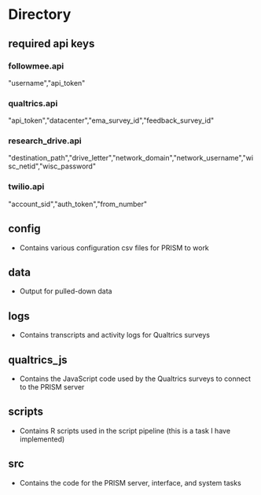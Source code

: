 # Directory

## required api keys
### followmee.api
"username","api_token"

### qualtrics.api
"api_token","datacenter","ema_survey_id","feedback_survey_id"

### research_drive.api
"destination_path","drive_letter","network_domain","network_username","wisc_netid","wisc_password"

### twilio.api
"account_sid","auth_token","from_number"

## config
- Contains various configuration csv files for PRISM to work
## data
- Output for pulled-down data
## logs
- Contains transcripts and activity logs for Qualtrics surveys
## qualtrics_js
- Contains the JavaScript code used by the Qualtrics surveys to connect to the PRISM server
## scripts
- Contains R scripts used in the script pipeline (this is a task I have implemented)
## src
- Contains the code for the PRISM server, interface, and system tasks